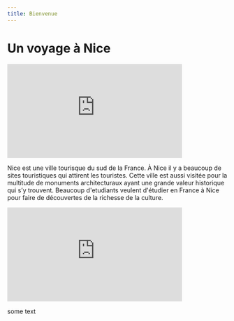 ```yaml
---
title: Bienvenue
---
```


<h1>Un voyage à Nice</h1>
<p><iframe width="400" height="215" src="https://www.youtube.com/embed/HDZsO7105Ds" title="YouTube video player" frameborder="0" allow="accelerometer; autoplay; clipboard-write; encrypted-media; gyroscope; picture-in-picture" allowfullscreen></iframe></p>

<p>Nice est une ville tourisque du sud de la France. À Nice il y a beaucoup de sites touristiques qui attirent les touristes. Cette ville est aussi visitée pour la multitude de monuments architecturaux ayant une grande valeur historique qui s’y trouvent. Beaucoup d'etudiants veulent d'étudier en France à Nice pour faire de découvertes de la richesse de la culture.

<div class="row"          
<div class="col-sm-6">
<p><iframe width="400" height="215" src="https://www.youtube.com/embed/hj1e3WGvBHE" title="YouTube video player" frameborder="0" allow="accelerometer; autoplay; clipboard-write; encrypted-media; gyroscope; picture-in-picture" allowfullscreen></iframe></p>
 </div>
 
 <div class="col-sm-6">
 <p> some text</p>
 </div>
 </div>



<p></p>
